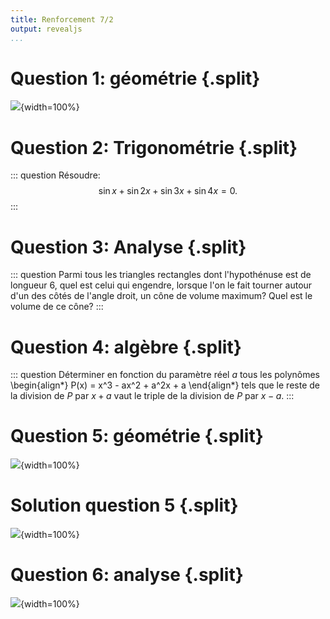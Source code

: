 ```yaml
---
title: Renforcement 7/2
output: revealjs
...
```


# Question 1: géométrie {.split}

![](https://studentacademy.be/wp-content/uploads/resolutions-anciens-examens-entree-polytechnique/vueimages/EXGAE/EXGAE105eq01.gif){width=100%}

# Question 2: Trigonométrie {.split}

::: question
Résoudre:
$$\sin x + \sin 2x + \sin 3x + \sin 4x = 0.$$
:::

# Question 3: Analyse {.split}

::: question
Parmi tous les triangles rectangles dont l'hypothénuse est de longueur $6$,
quel est celui qui engendre, lorsque l'on le fait tourner autour d'un des côtés de l'angle droit,
un cône de volume maximum?
Quel est le volume de ce cône?
:::

# Question 4: algèbre {.split}

::: question
Déterminer en fonction du paramètre réel $a$ tous les polynômes
\begin{align*}
P(x) = x^3 - ax^2 + a^2x + a
\end{align*}
tels que le reste de la division de $P$ par $x + a$ vaut le triple de la division de $P$
par $x - a$.
:::

# Question 5: géométrie {.split}

![](/static/images/1678794058.png){width=100%}

# Solution question 5 {.split}

![](/static/images/1678794114.png){width=100%}

# Question 6: analyse {.split}

![](/static/images/1678794185.png){width=100%}
